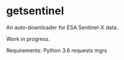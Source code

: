 # getsentinel

An auto-downloader for ESA Sentinel-X data.

Work in progress.

Requirements: Python 3.6
              requests
              mgrs

